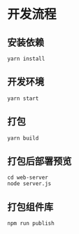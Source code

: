 # 开发流程

## 安装依赖

```
yarn install
```

## 开发环境

```
yarn start
```

## 打包

```
yarn build
```

## 打包后部署预览

```
cd web-server
node server.js
```

## 打包组件库

```
npm run publish
```
